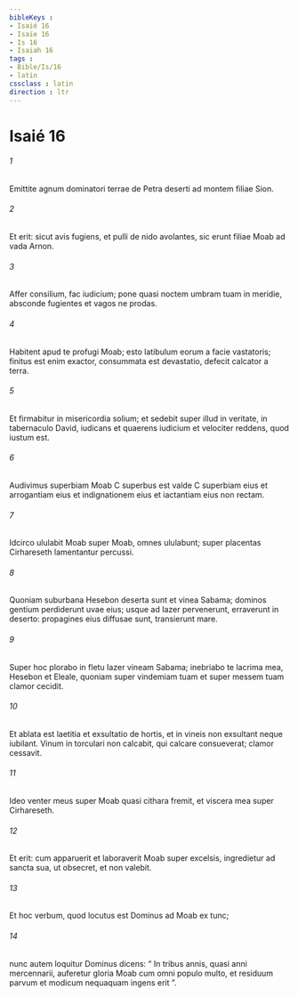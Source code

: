 ```yaml
---
bibleKeys : 
- Isaié 16
- Isaïe 16
- Is 16
- Isaiah 16
tags : 
- Bible/Is/16
- latin
cssclass : latin
direction : ltr
---
```


# Isaié 16

###### 1
Emittite agnum dominatori terrae de Petra deserti ad montem filiae Sion.
###### 2
Et erit: sicut avis fugiens, et pulli de nido avolantes, sic erunt filiae Moab ad vada Arnon.
###### 3
Affer consilium, fac iudicium; pone quasi noctem umbram tuam in meridie, absconde fugientes et vagos ne prodas.
###### 4
Habitent apud te profugi Moab; esto latibulum eorum a facie vastatoris; finitus est enim exactor, consummata est devastatio, defecit calcator a terra.
###### 5
Et firmabitur in misericordia solium; et sedebit super illud in veritate, in tabernaculo David, iudicans et quaerens iudicium et velociter reddens, quod iustum est.
###### 6
Audivimus superbiam Moab C superbus est valde C superbiam eius et arrogantiam eius et indignationem eius et iactantiam eius non rectam.
###### 7
Idcirco ululabit Moab super Moab, omnes ululabunt; super placentas Cirhareseth lamentantur percussi.
###### 8
Quoniam suburbana Hesebon deserta sunt et vinea Sabama; dominos gentium perdiderunt uvae eius; usque ad Iazer pervenerunt, erraverunt in deserto: propagines eius diffusae sunt, transierunt mare.
###### 9
Super hoc plorabo in fletu Iazer vineam Sabama; inebriabo te lacrima mea, Hesebon et Eleale, quoniam super vindemiam tuam et super messem tuam clamor cecidit.
###### 10
Et ablata est laetitia et exsultatio de hortis, et in vineis non exsultant neque iubilant. Vinum in torculari non calcabit, qui calcare consueverat; clamor cessavit.
###### 11
Ideo venter meus super Moab quasi cithara fremit, et viscera mea super Cirhareseth.
###### 12
Et erit: cum apparuerit et laboraverit Moab super excelsis, ingredietur ad sancta sua, ut obsecret, et non valebit.
###### 13
Et hoc verbum, quod locutus est Dominus ad Moab ex tunc; 
###### 14
nunc autem loquitur Dominus dicens: “ In tribus annis, quasi anni mercennarii, auferetur gloria Moab cum omni populo multo, et residuum parvum et modicum nequaquam ingens erit ”.
